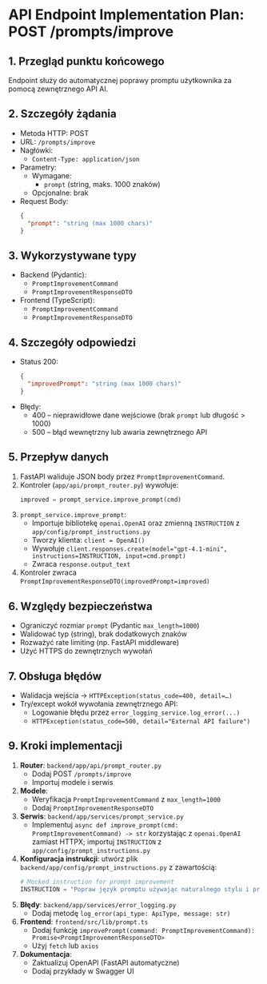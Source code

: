 # API Endpoint Implementation Plan: POST /prompts/improve

## 1. Przegląd punktu końcowego
Endpoint służy do automatycznej poprawy promptu użytkownika za pomocą zewnętrznego API AI.

## 2. Szczegóły żądania
- Metoda HTTP: POST  
- URL: `/prompts/improve`  
- Nagłówki:
  - `Content-Type: application/json`
- Parametry:
  - Wymagane:
    - `prompt` (string, maks. 1000 znaków)
  - Opcjonalne: brak  
- Request Body:
  ```json
  {
    "prompt": "string (max 1000 chars)"
  }
  ```

## 3. Wykorzystywane typy
- Backend (Pydantic):
  - `PromptImprovementCommand`  
  - `PromptImprovementResponseDTO`
- Frontend (TypeScript):
  - `PromptImprovementCommand`
  - `PromptImprovementResponseDTO`

## 4. Szczegóły odpowiedzi
- Status 200:
  ```json
  {
    "improvedPrompt": "string (max 1000 chars)"
  }
  ```
- Błędy:
  - 400 – nieprawidłowe dane wejściowe (brak `prompt` lub długość > 1000)
  - 500 – błąd wewnętrzny lub awaria zewnętrznego API

## 5. Przepływ danych
1. FastAPI waliduje JSON body przez `PromptImprovementCommand`.
2. Kontroler (`app/api/prompt_router.py`) wywołuje:
   ```python
   improved = prompt_service.improve_prompt(cmd)
   ```
3. `prompt_service.improve_prompt`:
   - Importuje bibliotekę `openai.OpenAI` oraz zmienną `INSTRUCTION` z `app/config/prompt_instructions.py`
   - Tworzy klienta: `client = OpenAI()`
   - Wywołuje `client.responses.create(model="gpt-4.1-mini", instructions=INSTRUCTION, input=cmd.prompt)`
   - Zwraca `response.output_text`
4. Kontroler zwraca `PromptImprovementResponseDTO(improvedPrompt=improved)`

## 6. Względy bezpieczeństwa
- Ograniczyć rozmiar `prompt` (Pydantic `max_length=1000`)
- Walidować typ (string), brak dodatkowych znaków
- Rozważyć rate limiting (np. FastAPI middleware)
- Użyć HTTPS do zewnętrznych wywołań

## 7. Obsługa błędów
- Walidacja wejścia → `HTTPException(status_code=400, detail=…)`
- Try/except wokół wywołania zewnętrznego API:
  - Logowanie błędu przez `error_logging_service.log_error(...)`
  - `HTTPException(status_code=500, detail="External API failure")`

## 9. Kroki implementacji
1. **Router**: `backend/app/api/prompt_router.py`
   - Dodaj POST `/prompts/improve`
   - Importuj modele i serwis
2. **Modele**:
   - Weryfikacja `PromptImprovementCommand` z `max_length=1000`
   - Dodaj `PromptImprovementResponseDTO`
3. **Serwis**: `backend/app/services/prompt_service.py`
   - Implementuj `async def improve_prompt(cmd: PromptImprovementCommand) -> str` korzystając z `openai.OpenAI` zamiast HTTPX; importuj `INSTRUCTION` z `app/config/prompt_instructions.py`
4. **Konfiguracja instrukcji**: utwórz plik `backend/app/config/prompt_instructions.py` z zawartością:
   ```python
   # Mocked instruction for prompt improvement
   INSTRUCTION = "Popraw język promptu używając naturalnego stylu i precyzji."
   ```
5. **Błędy**: `backend/app/services/error_logging.py`
   - Dodaj metodę `log_error(api_type: ApiType, message: str)`
6. **Frontend**: `frontend/src/lib/prompt.ts`
   - Dodaj funkcję `improvePrompt(command: PromptImprovementCommand): Promise<PromptImprovementResponseDTO>`
   - Użyj `fetch` lub `axios`
7. **Dokumentacja**:
   - Zaktualizuj OpenAPI (FastAPI automatyczne)
   - Dodaj przykłady w Swagger UI
